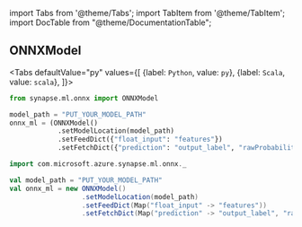 import Tabs from '@theme/Tabs';
import TabItem from '@theme/TabItem';
import DocTable from "@theme/DocumentationTable";


## ONNXModel

<Tabs
defaultValue="py"
values={[
{label: `Python`, value: `py`},
{label: `Scala`, value: `scala`},
]}>
<TabItem value="py">

```py
from synapse.ml.onnx import ONNXModel

model_path = "PUT_YOUR_MODEL_PATH"
onnx_ml = (ONNXModel()
            .setModelLocation(model_path)
            .setFeedDict({"float_input": "features"})
            .setFetchDict({"prediction": "output_label", "rawProbability": "output_probability"})
```

</TabItem>
<TabItem value="scala">

```scala
import com.microsoft.azure.synapse.ml.onnx._

val model_path = "PUT_YOUR_MODEL_PATH"
val onnx_ml = new ONNXModel()
                  .setModelLocation(model_path)
                  .setFeedDict(Map("float_input" -> "features"))
                  .setFetchDict(Map("prediction" -> "output_label", "rawProbability" -> "output_probability"))
```

</TabItem>
</Tabs>

<DocTable className="ONNXModel"
py="synapse.ml.onnx.html#module-synapse.ml.onnx.ONNXModel"
scala="com/microsoft/azure/synapse/ml/onnx/ONNXModel.html"
sourceLink="https://github.com/microsoft/SynapseML/blob/master/deep-learning/src/main/scala/com/microsoft/azure/synapse/ml/onnx/ONNXModel.scala" />

